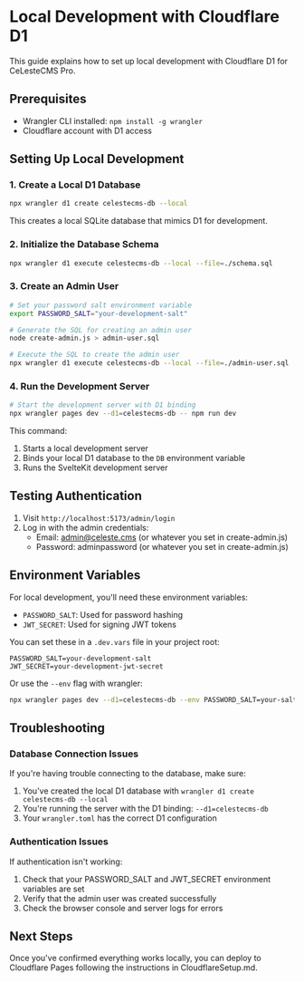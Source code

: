 # Local Development with Cloudflare D1

This guide explains how to set up local development with Cloudflare D1 for CeLesteCMS Pro.

## Prerequisites

- Wrangler CLI installed: `npm install -g wrangler`
- Cloudflare account with D1 access

## Setting Up Local Development

### 1. Create a Local D1 Database

```bash
npx wrangler d1 create celestecms-db --local
```

This creates a local SQLite database that mimics D1 for development.

### 2. Initialize the Database Schema

```bash
npx wrangler d1 execute celestecms-db --local --file=./schema.sql
```

### 3. Create an Admin User

```bash
# Set your password salt environment variable
export PASSWORD_SALT="your-development-salt"

# Generate the SQL for creating an admin user
node create-admin.js > admin-user.sql

# Execute the SQL to create the admin user
npx wrangler d1 execute celestecms-db --local --file=./admin-user.sql
```

### 4. Run the Development Server

```bash
# Start the development server with D1 binding
npx wrangler pages dev --d1=celestecms-db -- npm run dev
```

This command:
1. Starts a local development server
2. Binds your local D1 database to the `DB` environment variable
3. Runs the SvelteKit development server

## Testing Authentication

1. Visit `http://localhost:5173/admin/login`
2. Log in with the admin credentials:
   - Email: admin@celeste.cms (or whatever you set in create-admin.js)
   - Password: adminpassword (or whatever you set in create-admin.js)

## Environment Variables

For local development, you'll need these environment variables:

- `PASSWORD_SALT`: Used for password hashing
- `JWT_SECRET`: Used for signing JWT tokens

You can set these in a `.dev.vars` file in your project root:

```
PASSWORD_SALT=your-development-salt
JWT_SECRET=your-development-jwt-secret
```

Or use the `--env` flag with wrangler:

```bash
npx wrangler pages dev --d1=celestecms-db --env PASSWORD_SALT=your-salt --env JWT_SECRET=your-secret -- npm run dev
```

## Troubleshooting

### Database Connection Issues

If you're having trouble connecting to the database, make sure:

1. You've created the local D1 database with `wrangler d1 create celestecms-db --local`
2. You're running the server with the D1 binding: `--d1=celestecms-db`
3. Your `wrangler.toml` has the correct D1 configuration

### Authentication Issues

If authentication isn't working:

1. Check that your PASSWORD_SALT and JWT_SECRET environment variables are set
2. Verify that the admin user was created successfully
3. Check the browser console and server logs for errors

## Next Steps

Once you've confirmed everything works locally, you can deploy to Cloudflare Pages following the instructions in CloudflareSetup.md.
